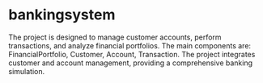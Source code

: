 # bankingsystem
The project is designed to manage customer accounts, perform transactions, and analyze financial portfolios. The main components are:  FinancialPortfolio, Customer, Account, Transaction. The project integrates customer and account management, providing a comprehensive banking simulation.
